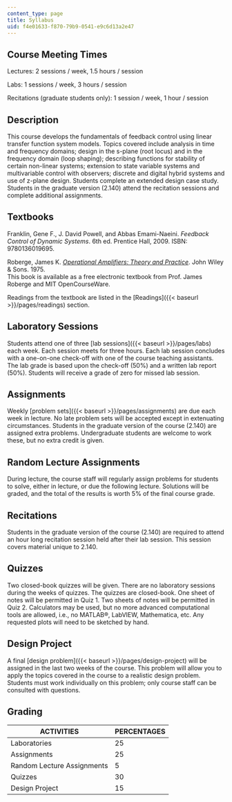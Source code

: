 ```yaml
---
content_type: page
title: Syllabus
uid: f4e01633-f870-79b9-0541-e9c6d13a2e47
---
```


Course Meeting Times
--------------------

Lectures: 2 sessions / week, 1.5 hours / session

Labs: 1 sessions / week, 3 hours / session

Recitations (graduate students only): 1 session / week, 1 hour / session

Description
-----------

This course develops the fundamentals of feedback control using linear transfer function system models. Topics covered include analysis in time and frequency domains; design in the s-plane (root locus) and in the frequency domain (loop shaping); describing functions for stability of certain non-linear systems; extension to state variable systems and multivariable control with observers; discrete and digital hybrid systems and use of z-plane design. Students complete an extended design case study. Students in the graduate version (2.140) attend the recitation sessions and complete additional assignments.

Textbooks
---------

Franklin, Gene F., J. David Powell, and Abbas Emami-Naeini. _Feedback Control of Dynamic Systems_. 6th ed. Prentice Hall, 2009. ISBN: 9780136019695.

Roberge, James K. [_Operational Amplifiers: Theory and Practice_](/resources/res-6-010-electronic-feedback-systems-spring-2013/textbook). John Wiley & Sons. 1975.  
This book is available as a free electronic textbook from Prof. James Roberge and MIT OpenCourseWare.

Readings from the textbook are listed in the [Readings]({{< baseurl >}}/pages/readings) section.

Laboratory Sessions
-------------------

Students attend one of three [lab sessions]({{< baseurl >}}/pages/labs) each week. Each session meets for three hours. Each lab session concludes with a one-on-one check-off with one of the course teaching assistants. The lab grade is based upon the check-off (50%) and a written lab report (50%). Students will receive a grade of zero for missed lab session.

Assignments
-----------

Weekly [problem sets]({{< baseurl >}}/pages/assignments) are due each week in lecture. No late problem sets will be accepted except in extenuating circumstances. Students in the graduate version of the course (2.140) are assigned extra problems. Undergraduate students are welcome to work these, but no extra credit is given.

Random Lecture Assignments
--------------------------

During lecture, the course staff will regularly assign problems for students to solve, either in lecture, or due the following lecture. Solutions will be graded, and the total of the results is worth 5% of the final course grade.

Recitations
-----------

Students in the graduate version of the course (2.140) are required to attend an hour long recitation session held after their lab session. This session covers material unique to 2.140.

Quizzes
-------

Two closed-book quizzes will be given. There are no laboratory sessions during the weeks of quizzes. The quizzes are closed-book. One sheet of notes will be permitted in Quiz 1. Two sheets of notes will be permitted in Quiz 2. Calculators may be used, but no more advanced computational tools are allowed, i.e., no MATLAB®, LabVIEW, Mathematica, etc. Any requested plots will need to be sketched by hand.

Design Project
--------------

A final [design problem]({{< baseurl >}}/pages/design-project) will be assigned in the last two weeks of the course. This problem will allow you to apply the topics covered in the course to a realistic design problem. Students must work individually on this problem; only course staff can be consulted with questions.

Grading
-------

| ACTIVITIES | PERCENTAGES |
| --- | --- |
| Laboratories | 25 |
| Assignments | 25 |
| Random Lecture Assignments | 5 |
| Quizzes | 30 |
| Design Project | 15